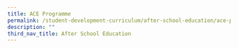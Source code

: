 ```yaml
---
title: ACE Programme
permalink: /student-development-curriculum/after-school-education/ace-programme/
description: ""
third_nav_title: After School Education
---
```

